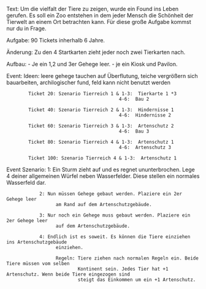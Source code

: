 Text:       Um die vielfalt der Tiere zu zeigen, wurde ein Found ins Leben gerufen. Es soll ein Zoo entstehen in dem 
            jeder Mensch die Schönheit der Tierwelt an einem Ort betrachten kann. Für diese große Aufgabe kommst nur 
            du in Frage.
          
Aufgabe:    90 Tickets inherhalb 6 Jahre.

Änderung:   Zu den 4 Startkarten zieht jeder noch zwei Tierkarten nach.

Aufbau:     - Je ein 1,2 und 3er Gehege leer.
            - je ein Kiosk und Pavilon.


Event:    Ideen:        leere gehege tauchen auf
                        Überflutung, teiche vergrößern sich
                        bauarbeiten, archilogischer fund, feld kann nicht benutzt werden



            Ticket 20: Szenario Tierreich 1 & 1-3:  Tierkarte 1 *3
                                             4-6:  Bau 2
                                  
            Ticket 40: Szenario Tierreich 2 & 1-3:  Hindernisse 1
                                             4-6:  Hindernisse 2
                                  
            Ticket 60: Szenario Tierreich 3 & 1-3:  Artenschutz 2
                                             4-6:  Bau 3
                                  
            Ticket 80: Szenario Tierreich 4 & 1-3:  Artenschutz 1
                                             4-6:  Artenschutz 3
            
            Ticket 100: Szenario Tierreich 4 & 1-3:  Artenschutz 1




Event Szenario: 1: Ein Sturm zieht auf und es regnet ununterbrochen.
                   Lege 4 deiner allgemeinen Würfel neben Wasserfelder. 
                   Diese stellen ein normales Wasserfeld dar.
                      
                2: Nun müssen Gehege gebaut werden. Plaziere ein 2er Gehege leer
                      am Rand auf dem Artenschutzgebäude.
                      
                3: Nur noch ein Gehege muss gebaut werden. Plaziere ein 2er Gehege leer
                      auf dem Artenschutzgebäude.
                      
                4: Endlich ist es soweit. Es können die Tiere einziehen ins Artenschutzgebäude
                      einziehen.
                      
                      Regeln: Tiere ziehen nach normalen Regeln ein. Beide Tiere müssen vom selben
                              Kontinent sein. Jedes Tier hat +1 Artenschutz. Wenn beide Tiere eingezogen sind
                              steigt das Einkommen um ein +1 Artenschutz.
